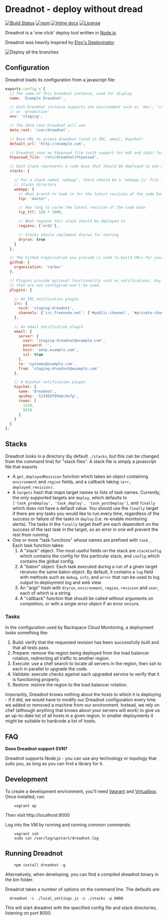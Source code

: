 # Dreadnot - deploy without dread

[![Build Status](https://img.shields.io/travis/racker/dreadnot.svg?style=flat)](https://travis-ci.org/racker/dreadnot)
[![npm](https://img.shields.io/npm/v/dreadnot.svg?style=flat)](https://www.npmjs.com/package/dreadnot)
[![Inline docs](http://inch-ci.org/github/racker/dreadnot.png)](http://inch-ci.org/github/racker/dreadnot)
[![License](https://img.shields.io/badge/license-Apache%20v2.0-blue.svg?style=flat)](http://opensource.org/licenses/Apache-2.0)

Dreadnot is a 'one click' deploy tool written in [Node.js](http://www.nodejs.org/).

Dreadnot was heavily inspired by [Etsy's Deployinator](https://github.com/etsy/deployinator/).

![Deploy all the branches](https://raw.githubusercontent.com/wiki/racker/dreadnot/images/dat.jpg)

## Configuration

Dreadnot loads its configuration from a javascript file:

```javascript
exports.config = {
  // The name of this Dreadnot instance, used for display
  name: 'Example Dreadnot',

  // Each Dreadnot instance supports one environment such as 'dev', 'staging'
  // or 'production'
  env: 'staging',

  // The data root Dreadnot will use
  data_root: '/var/dreadnot',

  // Base URL to access dreadnot (used in IRC, email, Hipchat)
  default_url: 'http://example.com',

  // Dreadnot uses an htpasswd file (with support for md5 and sha1) for auth
  htpasswd_file: '/etc/dreadnot/htpasswd',

  // Each stack represents a code base that should be deployed to one or more regions
  stacks: {

    // For a stack named 'webapp', there should be a 'webapp.js' file in the
    // stacks directory
    webapp: {
      // What branch to look in for the latest revision of the code base
      tip: 'master',

      // How long to cache the latest revision of the code base
      tip_ttl: 120 * 1000,

      // What regions this stack should be deployed to
      regions: ['ord1'],

      // Stacks should implement dryrun for testing
      dryrun: true
    }
  },

  // The GitHub organization you provide is used to build URLs for your stacks
  github: {
    organization: 'racker'
  },

  // Plugins provide optional functionality such as notifications. Any plugins
  // that are not configured won't be used.
  plugins: {

    // An IRC notification plugin
    irc: {
      nick: 'staging-dreadnot',
      channels: {'irc.freenode.net': ['#public-channel', '#private-channel pass']}
    },
    
    // An email notification plugin
    email: {
      server: {
        user: 'staging-dreadnot@example.com',
        password: '',
        host: 'smtp.example.com',
        ssl: true
      },
      to: 'systems@example.com',
      from: 'staging-dreadnot@example.com'
    },

    // A Hipchat notification plugin
    hipchat: {
      name: 'Dreadnot',
      apiKey: '123456789abcdefg',
      rooms: [
        1234,
        5678
      ]
    }
  }
};
```

## Stacks

Dreadnot looks in a directory (by default `./stacks`, but this can be changed
from the command line) for "stack files". A stack file is simply a javascript
file that exports

* A `get_deployedRevision` function which takes an object containing
  `environment` and `region` fields, and a callback taking `(err,
  deployed_revision)`.
* A `targets` hash that maps target names to lists of task names. Currently,
  the only supported targets are `deploy`, which defaults to
  `['task_preDeploy', 'task_deploy', 'task_postDeploy']`, and `finally` which
  does not have a default value. You should use the `finally` target if there are
  any tasks you would like to run every time, regardless of the success or failure
  of the tasks in `deploy` (i.e. re-enable monitoring alerts). The tasks in the `finally`
  target itself are each dependent on the success of the last task in the target, so
  an error in one will prevent the rest from running.
* One or more "task functions" whose names are prefixed with `task_`. Each
  task function takes:
  1.  A "stack" object. The most useful fields on the stack are `stackConfig`
      which contains the config for this particular stack, and `config` which
      contains the global config.
  2.  A "baton" object. Each task executed during a run of a given target
      receives the same baton object. By default, it contains a `log` field
      with methods such as `debug`, `info`, and `error` that can be used to
      log output to deployment log and web view.
  3.  An "args" hash with `dryrun`, `environment`, `region`, `revision` and
      `user`, each of which is a string.
  4.  A "callback" function that should be called without arguments on
      completion, or with a single error object if an error occurs.

### Tasks

In the configuration used by Rackspace Cloud Monitoring, a deployment looks something like:

1. Build: verify that the requested revision has been successfully built and
   that all tests pass.
2. Prepare: remove the region being deployed from the load balancer rotation,
   redirecting all traffic to another region.
3. Execute: use a chef search to locate all servers in the region, then ssh to
   each in parallel to upgrade the code.
4. Validate: execute checks against each upgraded service to verify that it is
   functioning properly.
5. Restore: restore the region to the load balancer rotation.

Imporantly, Dreadnot knows nothing about the hosts to which it is deploying -
if it did, we would have to modify our Dreadnot configuration every time we
added or removed a machine from our environment. Instead, we rely on chef
(although anything that knows about your servers will work) to give us an
up-to-date list of all hosts in a given region. In smaller deployments it might
be suitable to hardcode a list of hosts.

## FAQ

**Does Dreadnot support SVN?**

Dreadnot supports Node.js - you can use any technology or topology that suits you, as long as you can find a library for it.

## Development

To create a development environment, you'll need [Vagrant](https://www.vagrantup.com/downloads.html) and [Virtualbox](https://www.virtualbox.org/wiki/Downloads). Once installed, run:

```
    vagrant up
```

Then visit http://localhost:8000


Log into the VM by running and running common commands:

```
    vagrant ssh
    sudo cat /var/log/upstart/dreadnot.log
```

## Running Dreadnot

```
    npm install dreadnot -g
```

Alternatively, when developing, you can find a compiled dreadnot binary in the bin folder. 

Dreadnot takes a number of options on the command line. The defaults are:

```
  dreadnot -c ./local_settings.js -s ./stacks -p 8000
```

This will start dreadnot with the specified config file and stack directories,
listening on port 8000.
